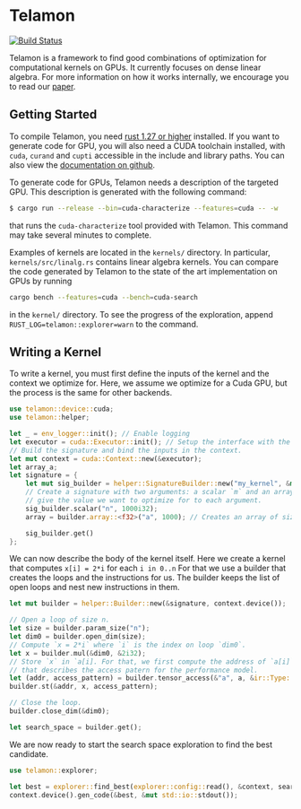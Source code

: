 # Telamon

[![Build Status](https://travis-ci.org/ulysseB/telamon.svg?branch=master)](https://travis-ci.org/ulysseB/telamon)

Telamon is a framework to find good combinations of optimization for computational kernels
on GPUs. It currently focuses on dense linear algebra. For more information on how it
works internally, we encourage you to read our [paper][cc17].

## Getting Started

To compile Telamon, you need [rust 1.27 or higher][rust-install] installed. If you want to
generate code for GPU, you will also need a CUDA toolchain installed, with `cuda`,
`curand` and `cupti` accessible in the include and library paths. You can also view the
[documentation on github][telamon-doc].

To generate code for GPUs, Telamon needs a description of the targeted GPU. This
description is generated with the following command:
```bash
$ cargo run --release --bin=cuda-characterize --features=cuda -- -w
```
that runs the `cuda-characterize` tool provided with Telamon. This command may take
several minutes to complete.

Examples of kernels are located in the `kernels/` directory. In particular,
`kernels/src/linalg.rs` contains linear algebra kernels. You can compare the code
generated by Telamon to the state of the art implementation on GPUs by running
```bash
cargo bench --features=cuda --bench=cuda-search
```
in the `kernel/` directory. To see the progress of the exploration, append
`RUST_LOG=telamon::explorer=warn` to the command.

## Writing a Kernel

To write a kernel, you must first define the inputs of the kernel and the context we
optimize for. Here, we assume we optimize for a Cuda GPU, but the process is the same
for other backends.

```rust
use telamon::device::cuda;
use telamon::helper;

let _ = env_logger::init(); // Enable logging
let executor = cuda::Executor::init(); // Setup the interface with the device.
// Build the signature and bind the inputs in the context.
let mut context = cuda::Context::new(&executor);
let array_a;
let signature = {
    let mut sig_builder = helper::SignatureBuilder::new("my_kernel", &mut context);
    // Create a signature with two arguments: a scalar `m` and an array of floats. We
    // give the value we want to optimize for to each argument.
    sig_builder.scalar("n", 1000i32);
    array = builder.array::<f32>("a", 1000); // Creates an array of size 1000.

    sig_builder.get()
};
```

We can now describe the body of the kernel itself. Here we create a kernel that computes
`x[i] = 2*i` for each `i in 0..n` For that we use a builder that creates the loops and the
instructions for us. The builder keeps the list of open loops and nest new instructions in
them.

```rust
let mut builder = helper::Builder::new(&signature, context.device());

// Open a loop of size n.
let size = builder.param_size("n");
let dim0 = builder.open_dim(size);
// Compute `x = 2*i` where `i` is the index on loop `dim0`.
let x = builder.mul(&dim0, &2i32);
// Store `x` in `a[i]. For that, we first compute the address of `a[i]` and build a
// that describes the access patern for the performance model.
let (addr, access_pattern) = builder.tensor_access(&"a", a, &ir::Type::I(32), &[&dim0]);
builder.st(&addr, x, access_pattern);

// Close the loop.
builder.close_dim(&dim0);

let search_space = builder.get();
```

We are now ready to start the search space exploration to find the best candidate.
```rust
use telamon::explorer;

let best = explorer::find_best(explorer::config::read(), &context, search_space).unwrap();
context.device().gen_code(&best, &mut std::io::stdout());
```

[rust-install]: https://www.rust-lang.org/en-US/install.html
[cc17]: https://stratoss.fr/ulysse/papers/telamon_cc17.pdf
[telamon-doc]: https://ulysseb.github.com/telamon/telamon

